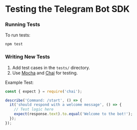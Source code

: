 # Testing the Telegram Bot SDK

### Running Tests
To run tests:
```bash
npm test
```

### Writing New Tests
1. Add test cases in the `tests/` directory.
2. Use [Mocha](https://mochajs.org/) and [Chai](https://www.chaijs.com/) for testing.

Example Test:
```javascript
const { expect } = require('chai');

describe('Command: /start', () => {
  it('should respond with a welcome message', () => {
    // Test logic here
    expect(response.text).to.equal('Welcome to the bot!');
  });
});
```